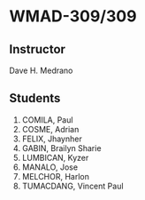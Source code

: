 <h1>WMAD-309/309</h1>

<h2>Instructor</h2>
Dave H. Medrano

<h2>Students</h2>
<ol>
  <li>COMILA, Paul</li>
  <li>COSME, Adrian</li>
  <li>FELIX, Jhaynher</li>
  <li>GABIN, Brailyn Sharie</li>
  <li>LUMBICAN, Kyzer</li>
  <li>MANALO, Jose</li>
  <li>MELCHOR, Harlon</li>
  <li>TUMACDANG, Vincent Paul</li>
</ol>
